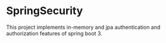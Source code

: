 # SpringSecurity
This project implements in-memory and jpa authentication and authorization features of spring boot 3.
